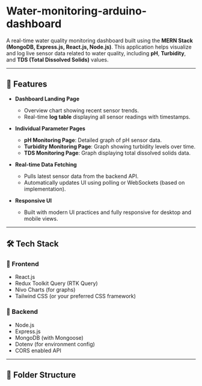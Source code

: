 # Water-monitoring-arduino-dashboard
A real-time water quality monitoring dashboard built using the **MERN Stack (MongoDB, Express.js, React.js, Node.js)**. This application helps visualize and log live sensor data related to water quality, including **pH**, **Turbidity**, and **TDS (Total Dissolved Solids)** values.

---

## 🚀 Features

- **Dashboard Landing Page**
  - Overview chart showing recent sensor trends.
  - Real-time **log table** displaying all sensor readings with timestamps.

- **Individual Parameter Pages**
  - **pH Monitoring Page**: Detailed graph of pH sensor data.
  - **Turbidity Monitoring Page**: Graph showing turbidity levels over time.
  - **TDS Monitoring Page**: Graph displaying total dissolved solids data.

- **Real-time Data Fetching**
  - Pulls latest sensor data from the backend API.
  - Automatically updates UI using polling or WebSockets (based on implementation).

- **Responsive UI**
  - Built with modern UI practices and fully responsive for desktop and mobile views.

---

## 🛠️ Tech Stack

### 🔗 Frontend
- React.js
- Redux Toolkit Query (RTK Query)
- Nivo Charts (for graphs)
- Tailwind CSS (or your preferred CSS framework)

### 🔗 Backend
- Node.js
- Express.js
- MongoDB (with Mongoose)
- Dotenv (for environment config)
- CORS enabled API

---

## 📁 Folder Structure
